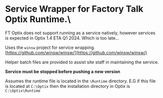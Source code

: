# Service Wrapper for Factory Talk Optix Runtime.\

FT Optix does not support running as a service natively, however services is expected in Optix 1.4 ETA Q1 2024. Which is too late...


Uses the `winsw` project for service wrapping.
[https://github.com/winsw/winsw/](https://github.com/winsw/winsw/)


Helper batch files are provided to assist site staff in maintaining the service.

**Service must be stopped before pushing a new version**

Assumes the runtime file is located in the `\Runtime` directory.
E.G if this file is located at `C:\Optix` then the installation directory in Optix is `C:\Optix\Runtime`
